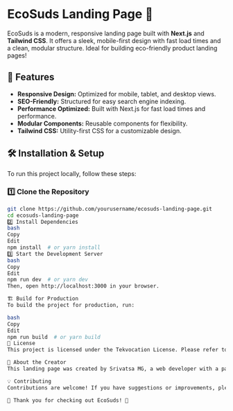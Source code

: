 # EcoSuds Landing Page 🌱

EcoSuds is a modern, responsive landing page built with **Next.js** and **Tailwind CSS**. It offers a sleek, mobile-first design with fast load times and a clean, modular structure. Ideal for building eco-friendly product landing pages!

## 🚀 Features
- **Responsive Design:** Optimized for mobile, tablet, and desktop views.
- **SEO-Friendly:** Structured for easy search engine indexing.
- **Performance Optimized:** Built with Next.js for fast load times and performance.
- **Modular Components:** Reusable components for flexibility.
- **Tailwind CSS:** Utility-first CSS for a customizable design.


## 🛠 Installation & Setup

To run this project locally, follow these steps:

### 1️⃣ Clone the Repository
```bash
git clone https://github.com/yourusername/ecosuds-landing-page.git
cd ecosuds-landing-page
2️⃣ Install Dependencies
bash
Copy
Edit
npm install  # or yarn install
3️⃣ Start the Development Server
bash
Copy
Edit
npm run dev  # or yarn dev
Then, open http://localhost:3000 in your browser.

🏗 Build for Production
To build the project for production, run:

bash
Copy
Edit
npm run build  # or yarn build
🔖 License
This project is licensed under the Tekvocation License. Please refer to the LICENSE file for more details.

📜 About the Creator
This landing page was created by Srivatsa MG, a web developer with a passion for building clean, modern, and functional websites.

💡 Contributing
Contributions are welcome! If you have suggestions or improvements, please open an issue or submit a pull request.

🎉 Thank you for checking out EcoSuds! 🚀
